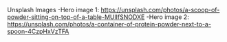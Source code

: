 


Unsplash Images
-Hero image 1: https://unsplash.com/photos/a-scoop-of-powder-sitting-on-top-of-a-table-MUlIfSNODXE
-Hero image 2: https://unsplash.com/photos/a-container-of-protein-powder-next-to-a-spoon-4CzpHxVzTFA